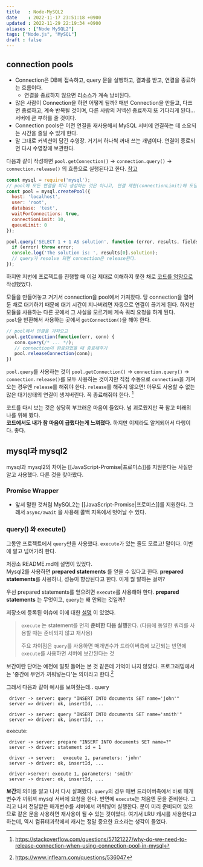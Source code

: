 ```yaml
---
title   : Node-MySQL2
date    : 2022-11-17 23:51:18 +0900
updated : 2022-11-29 22:19:34 +0900
aliases : ["Node MySQL2"]
tags: ["Node.js", "MySQL"]
draft : false
---
```


## connection pools
- Connection은 DB에 접속하고, query 문을 실행하고, 결과를 받고, 연결을 종료하는 흐름이다. 
	- 연결을 종료하지 않으면 리소스가 계속 낭비된다. 
- 많은 사람이 Connection을 하면 어떻게 될까? 매번 Connection을 만들고, 다쓰면 종료하고, 계속 반복될 것이며, 다른 사람의 커넥션 종료까지 또 기다리게 된다... 서버에  큰 부하를 줄 것이다.
- Connection pools은 이전 연결을 재사용해서 MySQL 서버에 연결하는 데 소요되는 시간을 줄일 수 있게 한다.
- 말 그대로 커넥션이 담긴 수영장. 거기서 하나씩 꺼내 쓰는 개념이다. 연결이 종료되면 다시 수영장에 보관한다.

다음과 같이 작성하면 `pool.getConnection()` -> `connection.query()` -> `connection.release()` 의 흐름으로 실행된다고 한다. [참고](https://github.com/mysqljs/mysql#pooling-connections)
```js
const mysql = require('mysql');
// pool에 모든 연결을 미리 생성하는 것은 아니고, 연결 제한(connectionLimit)에 도달할 때까지 요청시 생성된다.
const pool = mysql.createPool({
  host: 'localhost',
  user: 'root',
  database: 'test',
  waitForConnections: true,
  connectionLimit: 10,
  queueLimit: 0
});

pool.query('SELECT 1 + 1 AS solution', function (error, results, fields) {
  if (error) throw error;
  console.log('The solution is: ', results[0].solution);
  // query가 resolve 되면 connection은 release된다.
});
```

하지만 저번에 프로젝트를 진행할 때 이걸 제대로 이해하지 못한 채로 [코드를 엉망으로](https://github.com/padosum/web-fleamarket-9/blob/af2ae074f149fabcfe2622f03e688ce60fd3fbfa/server/src/db/db.module.ts#L11-L24) 작성했었다.  

모듈을 만들어놓고 거기서 connection을 pool에서 가져왔다. 당 connection을 열어둔 채로 대기하기 때문에 대기 시간이 지나버리면 자동으로 연결이 끊기게 된다. 하지만 모듈을 사용하는 다른 곳에서 그 사실을 모르기에 계속 쿼리 요청을 하게 된다.  
`pool`을 반환해서 사용하는 곳에서 `getConnection()`을 해야 한다.  

```js
// pool에서 연결을 가져오고
pool.getConnection(function(err, conn) {
   conn.query(/* ... */);
   // connection이 완료되었을 때 종료해주기
   pool.releaseConnection(conn);
})
```

`pool.query`를 사용하는 것이 `pool.getConnection()` -> `connection.query()` -> `connection.release()`를 모두 사용하는 것이지만 직접 수동으로 `connection`을 가져오는 경우엔 `release`를 해줘야 한다. `release`를 해주지 않으면! 아무도 사용할 수 없는 많은 대기상태의 연결이 생겨버린다. 꼭 종료해줘야 한다. [^1]


코드를 다시 보는 것은 상당히 부끄러운 마음이 들었다. 넘 괴로웠지만 꾹 참고 미래의 나를 위해 봤다.  
**코드에서도 내가 참 마음이 급했다는게 느껴졌다.** 하지만 이제라도 알게되어서 다행이다. 좋다.


## mysql과 mysql2

mysql과 mysql2의 차이는 [[JavaScript-Promise|프로미스]]를 지원한다는 사실만 알고 사용했다. 다른 것을 찾아봤다.


### Promise Wrapper
- 앞서 말한 것처럼 MySQL2는 [[JavaScript-Promise|프로미스]]를 지원한다. 그래서 `async/await` 을 사용해 콜백 지옥에서 벗어날 수 있다.

### query() 와 execute()
그동안 프로젝트에서 `query`만을 사용했다. `execute`가 있는 줄도 모르고! 말이다. 
이번에 알고 넘어가려 한다.

저장소 README.md에 설명이 있었다.  
Mysql2를 사용하면 **prepared statements** 를 얻을 수 있다고 한다. **prepared statements**를 사용하니, 성능이 향상된다고 한다. 이게 뭘 말하는 걸까?

우선 prepared statements를 얻으려면 `execute`를 사용해야 한다. **prepared statements** 는 무엇이고, `query`는 왜 안되는 것일까?  

저장소에 등록된 이슈에 이에 대한 [설명](https://github.com/sidorares/node-mysql2/issues/382) 이 있었다.

 > `execute` 는 statement를 먼저 **준비한 다음 실행**한다. (다음에 동일한 쿼리를 사용할 때는 준비되지 않고 재사용)
 > 
 > 주요 차이점은 `query`를 사용하면 매개변수가 드라이버측에 보간되는 반면에 `execute`를 사용하면 서버에 보간된다는 것

보간이란 단어는 예전에 얼핏 들어는 본 것 같은데 기억이 나지 않았다. 프로그래밍에서는 '중간에 무언가 끼워넣는다'는 의미라고 한다.[^2]


그래서 다음과 같이 예시를 보여줬는데.. 
query
```
 driver -> server: query "INSERT INTO documents SET name='john'" 
 server => driver: ok, insertId, ...

 driver -> server: query "INSERT INTO documents SET name='smith'" 
 server => driver: ok, insertId, ...
```

execute:
```
 driver -> server: prepare "INSERT INTO documents SET name=?"
 server -> driver: statement id = 1

 driver -> server:   execute 1, parameters: 'john'
 server -> driver: ok, insertId, ...

 driver->server: execute 1, parameters: 'smith'
 server -> driver: ok, insertId, ...
 ```

**보간**의 의미를 알고 나서 다시 살펴봤다. 
`query`의 경우 매번 드라이버측에서 바로 매개변수가 끼워져 mysql 서버에 요청을 한다.
반면에 `execute`는 처음엔 문을 준비한다. 그리고 나서 전달받은 매개변수를 서버에서 끼워넣어 실행한다. 
문이 미리 준비되어 있으므로 같은 문을 사용하면 재사용이 될 수 있는 것이었다. 여기서 LRU 캐시를 사용한다고 하는데, 역시 컴퓨터과학에서 캐시는 정말 중요한 요소라는 생각이 들었다.



[^1]: https://stackoverflow.com/questions/57121227/why-do-we-need-to-release-connection-when-using-connection-pool-in-mysql
[^2]: https://www.inflearn.com/questions/536047